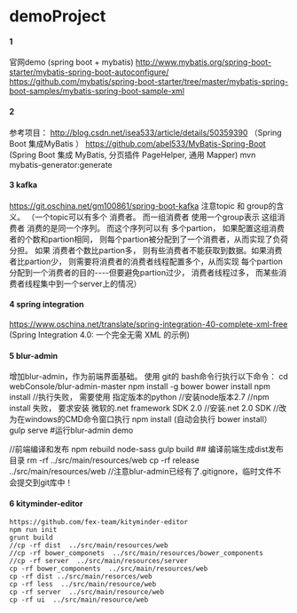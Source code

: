 # demoProject
#### 1
官网demo (spring boot + mybatis)
http://www.mybatis.org/spring-boot-starter/mybatis-spring-boot-autoconfigure/
https://github.com/mybatis/spring-boot-starter/tree/master/mybatis-spring-boot-samples/mybatis-spring-boot-sample-xml
#### 2
参考项目：
http://blog.csdn.net/isea533/article/details/50359390  （Spring Boot 集成MyBatis ）
https://github.com/abel533/MyBatis-Spring-Boot  (Spring Boot 集成 MyBatis, 分页插件 PageHelper, 通用 Mapper)
mvn mybatis-generator:generate

#### 3 kafka
https://git.oschina.net/gm100861/spring-boot-kafka
注意topic 和 group的含义。   （一个topic可以有多个 消费者。  而一组消费者 使用一个group表示 这组消费者 消费的是同一个序列。
而这个序列可以有 多个partion， 如果配置这组消费者的个数和partion相同， 则每个partion被分配到了一个消费者，从而实现了负荷分担。
如果 消费者个数比partion多， 则有些消费者不能获取到数据。如果消费者比partion少， 则需要将消费者的消费者线程配置多个，从而实现
每个partion分配到一个消费者的目的----但要避免partion过少， 消费者线程过多， 而某些消费者线程集中到一个server上的情况）

#### 4 spring integration
https://www.oschina.net/translate/spring-integration-40-complete-xml-free  (Spring Integration 4.0: 一个完全无需 XML 的示例)

#### 5 blur-admin
增加blur-admin，作为前端界面基础。
   使用 git的 bash命令行执行以下命令：
   cd webConsole/blur-admin-master
   npm install -g bower
   bower install
   npm install
   //执行失败， 需要使用 指定版本的python
   //安装node版本2.7
   //npm install  失败， 要求安装 微软的.net framework SDK 2.0
   //安装.net 2.0 SDK
   //改为在windows的CMD命令窗口执行
   npm install  (自动会执行 bower install）
   gulp serve    #运行blur-admin demo

   //前端编译和发布
   npm rebuild node-sass
   gulp build   ## 编译前端生成dist发布目录
   rm -rf ../src/main/resources/web
   cp -rf release ../src/main/resources/web
   //注意blur-admin已经有了.gitignore，临时文件不会提交到git库中！

#### 6    kityminder-editor
    https://github.com/fex-team/kityminder-editor
    npm run init
    grunt build
    //cp -rf dist  ../src/main/resources/web
    //cp -rf bower_componets  ../src/main/resources/bower_components
    //cp -rf server  ../src/main/resources/server
    cp -rf bower_components  ../src/main/resources/web
    cp -rf dist ../src/main/resorces/web
    cp -rf less  ../src/main/resource/web
    cp -rf server  ../src/main/resource/web
    cp -rf ui  ../src/main/resource/web

